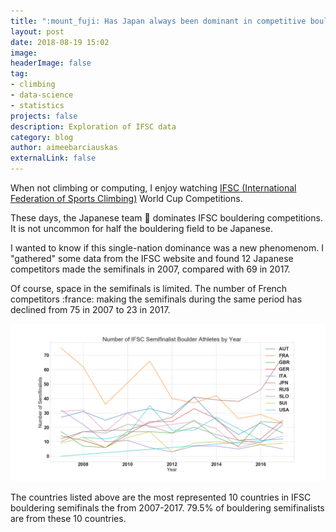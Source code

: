 ```yaml
---
title: ":mount_fuji: Has Japan always been dominant in competitive bouldering?"
layout: post
date: 2018-08-19 15:02
image: 
headerImage: false
tag:
- climbing
- data-science
- statistics
projects: false
description: Exploration of IFSC data
category: blog
author: aimeebarciauskas
externalLink: false
---
```


When not climbing or computing, I enjoy watching [IFSC (International Federation of Sports Climbing)](http://www.ifsc-climbing.org/) World Cup Competitions.

These days, the Japanese team :japan: dominates IFSC bouldering competitions. It is not uncommon for half the bouldering field to be Japanese. 

I wanted to know if this single-nation dominance was a new phenomenom. I "gathered" some data from the IFSC website and found 12 Japanese competitors made the semifinals in 2007, compared with 69 in 2017.

Of course, space in the semifinals is limited. The number of French competitors :france: making the semifinals during the same period has declined from 75 in 2007 to 23 in 2017.

![Semifinal Athletes by Year](/assets/images/semifinal-athletes-by-year.png)

The countries listed above are the most represented 10 countries in IFSC bouldering semifinals the from 2007-2017. 79.5% of bouldering semifinalists are from these 10 countries.

